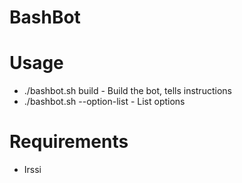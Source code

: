 # BashBot

# Usage
- ./bashbot.sh build - Build the bot, tells instructions
- ./bashbot.sh --option-list - List options
# Requirements
- Irssi
